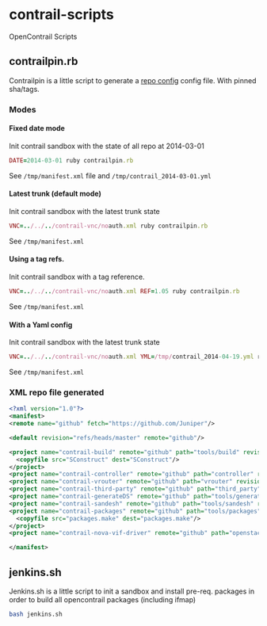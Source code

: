 # contrail-scripts

OpenContrail Scripts

## contrailpin.rb

Contrailpin is a little script to generate a [repo config](https://code.google.com/p/git-repo/) config file. With pinned sha/tags.

### Modes

#### Fixed date mode

Init contrail sandbox with the state of all repo at 2014-03-01

```ruby
DATE=2014-03-01 ruby contrailpin.rb
```

See `/tmp/manifest.xml` file and `/tmp/contrail_2014-03-01.yml`

#### Latest trunk (default mode)

Init contrail sandbox with the latest trunk state

```ruby
VNC=../../../contrail-vnc/noauth.xml ruby contrailpin.rb
```

See `/tmp/manifest.xml`

#### Using a tag refs.

Init contrail sandbox with a tag reference.

```ruby
VNC=../../../contrail-vnc/noauth.xml REF=1.05 ruby contrailpin.rb
```

See `/tmp/manifest.xml`

#### With a Yaml config

Init contrail sandbox with the latest trunk state

```ruby
VNC=../../../contrail-vnc/noauth.xml YML=/tmp/contrail_2014-04-19.yml ruby contrailpin.rb
```

See `/tmp/manifest.xml`

### XML repo file generated

```xml
<?xml version="1.0"?>
<manifest>
<remote name="github" fetch="https://github.com/Juniper"/>

<default revision="refs/heads/master" remote="github"/>

<project name="contrail-build" remote="github" path="tools/build" revision="bc09452987d7ecd76e1885531775d3be79bcd415">
  <copyfile src="SConstruct" dest="SConstruct"/>
</project>
<project name="contrail-controller" remote="github" path="controller" revision="7550b95a00b5e116cc4f4769dbebbfd7f2709b31"/>
<project name="contrail-vrouter" remote="github" path="vrouter" revision="3ea54210edd41bfa28ae8d18510a19e236f50467"/>
<project name="contrail-third-party" remote="github" path="third_party" revision="8bea02c7c2e349f188054d4b2bda73fed2ba21c0"/>
<project name="contrail-generateDS" remote="github" path="tools/generateds" revision="8adef2bfb628ec38b4954c4681ab6b66b0273569"/>
<project name="contrail-sandesh" remote="github" path="tools/sandesh" revision="efc06673b9f5b5b133f1db85a49512c5d863e86c"/>
<project name="contrail-packages" remote="github" path="tools/packages" revision="ab0699099026477acdb446457fd742770e681abe">
  <copyfile src="packages.make" dest="packages.make"/>
</project>
<project name="contrail-nova-vif-driver" remote="github" path="openstack/nova_contrail_vif" revision="998212ebce184192c80025592133b40b0e6b97f9"/>

</manifest>
```

## jenkins.sh

Jenkins.sh is a little script to init a sandbox and install pre-req. packages in order to build all opencontrail packages (including ifmap)

```bash
bash jenkins.sh
```
